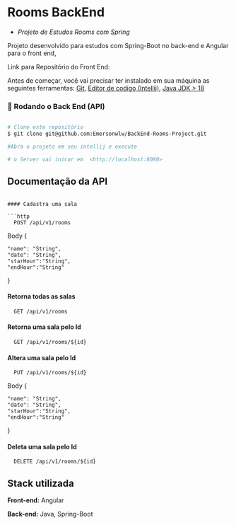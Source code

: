 
# Rooms BackEnd

* *Projeto de Estudos Rooms com Spring*

Projeto desenvolvido para estudos com Spring-Boot no back-end e Angular para o front end, 

Link para Repositório do Front End:


Antes de começar, você vai precisar ter instalado em sua máquina as seguintes ferramentas:
[Git](https://git-scm.com), [Editor de codigo (Intellij)](https://www.jetbrains.com/pt-br/idea/download/#section=windows), [Java JDK > 18](https://www.oracle.com/java/technologies/downloads/)


### 🎲 Rodando o Back End (API)
```bash

# Clone este repositório
$ git clone git@github.com:Emersonwlw/BackEnd-Rooms-Project.git

#Abra o projeto em seu intellij e execute

# o Server vai inicar em  <http://localhost:8080>

```



## Documentação da API


```

#### Cadastra uma sala

```http
  POST /api/v1/rooms

```
Body
{

    "name": "String",
    "date": "String",
    "starHour":"String",
    "endHour":"String"
}

#### Retorna todas as salas

```http 
  GET /api/v1/rooms
```
#### Retorna uma sala pelo Id

```http
  GET /api/v1/rooms/${id}
```

#### Altera uma sala pelo Id

```http
  PUT /api/v1/rooms/${id}
```
Body
{

    "name": "String",
    "date": "String",
    "starHour":"String",
    "endHour":"String"

}

#### Deleta uma sala pelo Id

```http
  DELETE /api/v1/rooms/${id}
```
## Stack utilizada

**Front-end:** Angular 

**Back-end:** Java, Spring-Boot


